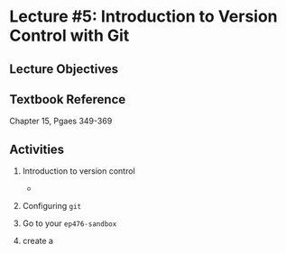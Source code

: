# Lecture #5: Introduction to Version Control with Git

## Lecture Objectives

## Textbook Reference

Chapter 15, Pgaes 349-369

## Activities

1. Introduction to version control

   * 

1. Configuring `git`

1. Go to your `ep476-sandbox`

1. create a 

